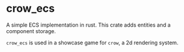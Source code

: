 # crow_ecs

A simple ECS implementation in rust. This crate adds entities and a component storage.

`crow_ecs` is used in a showcase game for `crow`, a 2d rendering system.